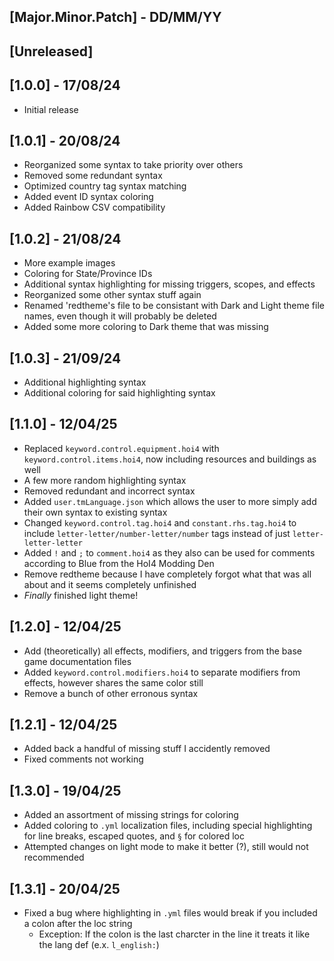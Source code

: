 ## [Major.Minor.Patch] - DD/MM/YY

## [Unreleased]

## [1.0.0] - 17/08/24

- Initial release

## [1.0.1] - 20/08/24

- Reorganized some syntax to take priority over others
- Removed some redundant syntax
- Optimized country tag syntax matching
- Added event ID syntax coloring
- Added Rainbow CSV compatibility

## [1.0.2] - 21/08/24

- More example images
- Coloring for State/Province IDs
- Additional syntax highlighting for missing triggers, scopes, and effects
- Reorganized some other syntax stuff again
- Renamed 'redtheme's file to be consistant with Dark and Light theme file names, even though it will probably be deleted
- Added some more coloring to Dark theme that was missing

## [1.0.3] - 21/09/24

- Additional highlighting syntax
- Additional coloring for said highlighting syntax

## [1.1.0] - 12/04/25

- Replaced `keyword.control.equipment.hoi4` with `keyword.control.items.hoi4`, now including resources and buildings as well
- A few more random highlighting syntax
- Removed redundant and incorrect syntax
- Added `user.tmLanguage.json` which allows the user to more simply add their own syntax to existing syntax
- Changed `keyword.control.tag.hoi4` and `constant.rhs.tag.hoi4` to include `letter-letter/number-letter/number` tags instead of just `letter-letter-letter`
- Added `!` and `;` to `comment.hoi4` as they also can be used for comments according to Blue from the HoI4 Modding Den
- Remove redtheme because I have completely forgot what that was all about and it seems completely unfinished
- *Finally* finished light theme!

## [1.2.0] - 12/04/25

- Add (theoretically) all effects, modifiers, and triggers from the base game documentation files
- Added `keyword.control.modifiers.hoi4` to separate modifiers from effects, however shares the same color still
- Remove a bunch of other erronous syntax

## [1.2.1] - 12/04/25

- Added back a handful of missing stuff I accidently removed
- Fixed comments not working

## [1.3.0] - 19/04/25

- Added an assortment of missing strings for coloring
- Added coloring to `.yml` localization files, including special highlighting for line breaks, escaped quotes, and `§` for colored loc
- Attempted changes on light mode to make it better (?), still would not recommended

## [1.3.1] - 20/04/25

- Fixed a bug where highlighting in `.yml` files would break if you included a colon after the loc string
    - Exception: If the colon is the last charcter in the line it treats it like the lang def (e.x. `l_english:`)